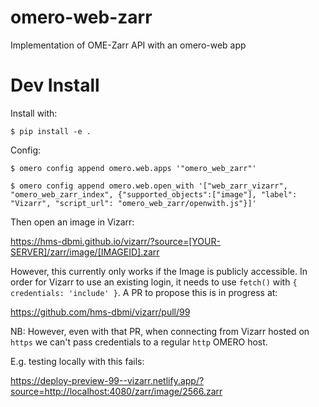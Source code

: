 # omero-web-zarr
Implementation of OME-Zarr API with an omero-web app


# Dev Install

Install with:

    $ pip install -e .

Config:

    $ omero config append omero.web.apps '"omero_web_zarr"'

    $ omero config append omero.web.open_with '["web_zarr_vizarr", "omero_web_zarr_index", {"supported_objects":["image"], "label": "Vizarr", "script_url": "omero_web_zarr/openwith.js"}]'


Then open an image in Vizarr:

https://hms-dbmi.github.io/vizarr/?source=[YOUR-SERVER]/zarr/image/[IMAGEID].zarr

However, this currently only works if the Image is publicly accessible.
In order for Vizarr to use an existing login, it needs to use `fetch()` with
`{ credentials: 'include' }`. A PR to propose this is in progress at:

https://github.com/hms-dbmi/vizarr/pull/99

NB: However, even with that PR, when connecting from Vizarr hosted on `https` we
can't pass credentials to a regular `http` OMERO host.

E.g. testing locally with this fails:

https://deploy-preview-99--vizarr.netlify.app/?source=http://localhost:4080/zarr/image/2566.zarr
